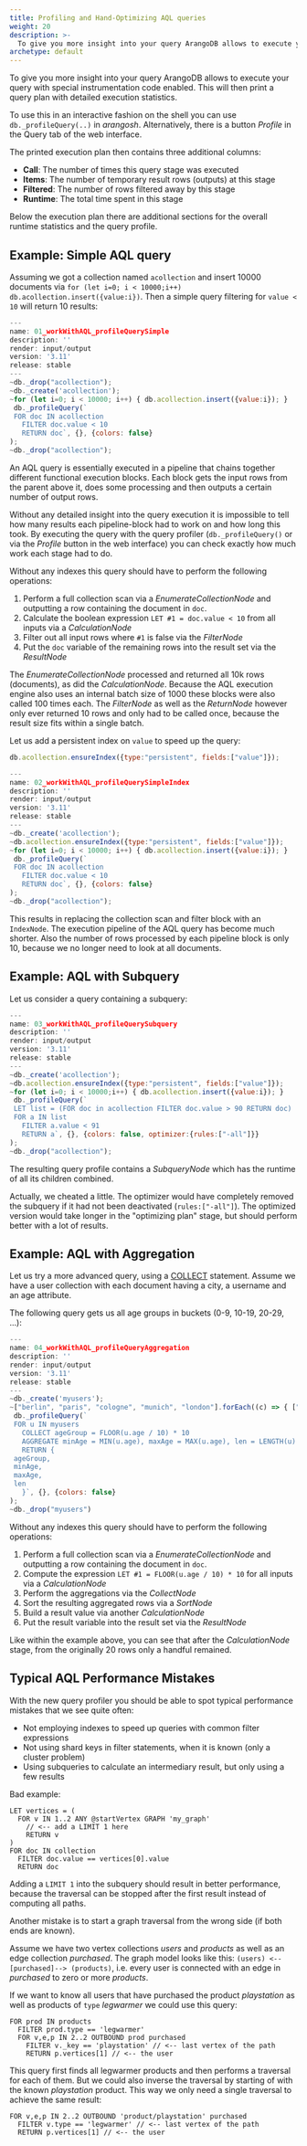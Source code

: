 ```yaml
---
title: Profiling and Hand-Optimizing AQL queries
weight: 20
description: >-
  To give you more insight into your query ArangoDB allows to execute your querywith special instrumentation code enabled
archetype: default
---
```

To give you more insight into your query ArangoDB allows to execute your query
with special instrumentation code enabled. This will then print a query plan
with detailed execution statistics.

To use this in an interactive fashion on the shell you can use
`db._profileQuery(..)` in _arangosh_. Alternatively, there is a button
_Profile_ in the Query tab of the web interface.

The printed execution plan then contains three additional columns:

- **Call**: The number of times this query stage was executed
- **Items**: The number of temporary result rows (outputs) at this stage
- **Filtered**: The number of rows filtered away by this stage
- **Runtime**: The total time spent in this stage 

Below the execution plan there are additional sections for the overall runtime
statistics and the query profile.

## Example: Simple AQL query

Assuming we got a collection named `acollection` and insert 10000 documents
via `for (let i=0; i < 10000;i++) db.acollection.insert({value:i})`.
Then a simple query filtering for `value < 10` will return 10 results:

```js
---
name: 01_workWithAQL_profileQuerySimple
description: ''
render: input/output
version: '3.11'
release: stable
---
~db._drop("acollection");
~db._create('acollection');
~for (let i=0; i < 10000; i++) { db.acollection.insert({value:i}); }
 db._profileQuery(`
 FOR doc IN acollection
   FILTER doc.value < 10
   RETURN doc`, {}, {colors: false}
);
~db._drop("acollection");
```

An AQL query is essentially executed in a pipeline that chains together different
functional execution blocks. Each block gets the input rows from the parent above
it, does some processing and then outputs a certain number of output rows.

Without any detailed insight into the query execution it is impossible to tell
how many results each pipeline-block had to work on and how long this took.
By executing the query with the query profiler (`db._profileQuery()` or via
the _Profile_ button in the web interface) you can check exactly how much work
each stage had to do.

Without any indexes this query should have to perform the following operations:

1. Perform a full collection scan via a _EnumerateCollectionNode_ and outputting
   a row containing the document in `doc`.
2. Calculate the boolean expression `LET #1 = doc.value < 10` from all inputs
   via a _CalculationNode_ 
3. Filter out all input rows where `#1` is false via the _FilterNode_
4. Put the `doc` variable of the remaining rows into the result set via
   the _ResultNode_

The _EnumerateCollectionNode_ processed and returned all 10k rows (documents),
as did the _CalculationNode_. Because the AQL execution engine also uses an
internal batch size of 1000 these blocks were also called 100 times each.
The _FilterNode_ as well as the _ReturnNode_ however only ever returned 10 rows
and only had to be called once, because the result size fits within a single batch.

Let us add a persistent index on `value` to speed up the query:

```js
db.acollection.ensureIndex({type:"persistent", fields:["value"]});
```

```js
---
name: 02_workWithAQL_profileQuerySimpleIndex
description: ''
render: input/output
version: '3.11'
release: stable
---
~db._create('acollection');
~db.acollection.ensureIndex({type:"persistent", fields:["value"]});
~for (let i=0; i < 10000; i++) { db.acollection.insert({value:i}); }
 db._profileQuery(`
 FOR doc IN acollection
   FILTER doc.value < 10
   RETURN doc`, {}, {colors: false}
);
~db._drop("acollection");
```

This results in replacing the collection scan and filter block with an
`IndexNode`. The execution pipeline of the AQL query has become much shorter.
Also the number of rows processed by each pipeline block is only 10, because
we no longer need to look at all documents.

## Example: AQL with Subquery

Let us consider a query containing a subquery:

```js
---
name: 03_workWithAQL_profileQuerySubquery
description: ''
render: input/output
version: '3.11'
release: stable
---
~db._create('acollection');
~db.acollection.ensureIndex({type:"persistent", fields:["value"]});
~for (let i=0; i < 10000;i++) { db.acollection.insert({value:i}); }
 db._profileQuery(`
 LET list = (FOR doc in acollection FILTER doc.value > 90 RETURN doc)
 FOR a IN list 
   FILTER a.value < 91 
   RETURN a`, {}, {colors: false, optimizer:{rules:["-all"]}}
);
~db._drop("acollection");
```

The resulting query profile contains a _SubqueryNode_ which has the runtime of
all its children combined.

Actually, we cheated a little. The optimizer would have completely removed the
subquery if it had not been deactivated (`rules:["-all"]`). The optimized
version would take longer in the "optimizing plan" stage, but should perform
better with a lot of results.

## Example: AQL with Aggregation

Let us try a more advanced query, using a [COLLECT](../high-level-operations/collect.md)
statement. Assume we have a user collection with each document having a city,
a username and an age attribute.

The following query gets us all age groups in buckets (0-9, 10-19, 20-29, ...):

```js
---
name: 04_workWithAQL_profileQueryAggregation
description: ''
render: input/output
version: '3.11'
release: stable
---
~db._create('myusers');
~["berlin", "paris", "cologne", "munich", "london"].forEach((c) => { ["peter", "david", "simon", "lars"].forEach( n => db.myusers.insert({ city : c, name : n, age: Math.floor(Math.random() * 75) }) ) });
 db._profileQuery(`
 FOR u IN myusers
   COLLECT ageGroup = FLOOR(u.age / 10) * 10
   AGGREGATE minAge = MIN(u.age), maxAge = MAX(u.age), len = LENGTH(u)
   RETURN {
 ageGroup, 
 minAge, 
 maxAge,
 len
   }`, {}, {colors: false}
);
~db._drop("myusers")
```

Without any indexes this query should have to perform the following operations:

1. Perform a full collection scan via a _EnumerateCollectionNode_ and outputting
   a row containing the document in `doc`.
2. Compute the expression `LET #1 = FLOOR(u.age / 10) * 10` for all inputs via
   a _CalculationNode_
3. Perform the aggregations via the _CollectNode_
4. Sort the resulting aggregated rows via a _SortNode_
5. Build a result value via another _CalculationNode_
6. Put the result variable into the result set via the _ResultNode_

Like within the example above, you can see that after the _CalculationNode_
stage, from the originally 20 rows only a handful remained.

## Typical AQL Performance Mistakes

With the new query profiler you should be able to spot typical performance
mistakes that we see quite often:

- Not employing indexes to speed up queries with common filter expressions
- Not using shard keys in filter statements, when it is known
  (only a cluster problem)
- Using subqueries to calculate an intermediary result, but only using a
  few results

Bad example:

```aql
LET vertices = (
  FOR v IN 1..2 ANY @startVertex GRAPH 'my_graph'
    // <-- add a LIMIT 1 here
    RETURN v
)
FOR doc IN collection
  FILTER doc.value == vertices[0].value
  RETURN doc
```

Adding a `LIMIT 1` into the subquery should result in better performance,
because the traversal can be stopped after the first result instead of
computing all paths.

Another mistake is to start a graph traversal from the wrong side
(if both ends are known).

Assume we have two vertex collections _users_ and _products_ as well as an
edge collection _purchased_. The graph model looks like this:
`(users) <--[purchased]--> (products)`, i.e. every user is connected with an
edge in _purchased_ to zero or more _products_.

If we want to know all users that have purchased the product _playstation_
as well as products of `type` _legwarmer_ we could use this query:

```aql
FOR prod IN products
  FILTER prod.type == 'legwarmer'
  FOR v,e,p IN 2..2 OUTBOUND prod purchased
    FILTER v._key == 'playstation' // <-- last vertex of the path
    RETURN p.vertices[1] // <-- the user
```

This query first finds all legwarmer products and then performs a traversal
for each of them. But we could also inverse the traversal by starting of with
the known _playstation_ product. This way we only need a single traversal
to achieve the same result:

```aql
FOR v,e,p IN 2..2 OUTBOUND 'product/playstation' purchased
  FILTER v.type == 'legwarmer' // <-- last vertex of the path
  RETURN p.vertices[1] // <-- the user
```

